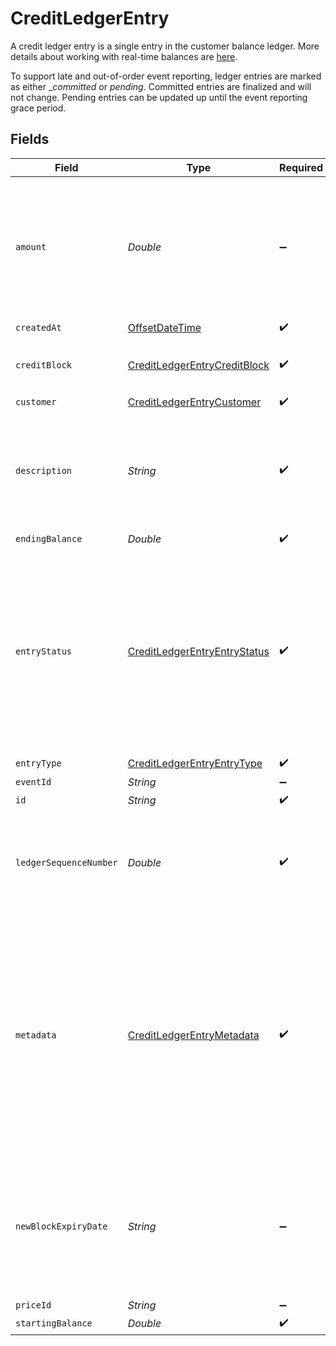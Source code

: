 # CreditLedgerEntry

A credit ledger entry is a single entry in the customer balance ledger. More details about working with real-time balances are [here](../guides/product-catalog/prepurchase).

To support late and out-of-order event reporting, ledger entries are marked as either __committed_ or _pending_. Committed entries are finalized and will not change. Pending entries can be updated up until the event reporting grace period. 


## Fields

| Field                                                                                                                                                                         | Type                                                                                                                                                                          | Required                                                                                                                                                                      | Description                                                                                                                                                                   |
| ----------------------------------------------------------------------------------------------------------------------------------------------------------------------------- | ----------------------------------------------------------------------------------------------------------------------------------------------------------------------------- | ----------------------------------------------------------------------------------------------------------------------------------------------------------------------------- | ----------------------------------------------------------------------------------------------------------------------------------------------------------------------------- |
| `amount`                                                                                                                                                                      | *Double*                                                                                                                                                                      | :heavy_minus_sign:                                                                                                                                                            | Number of credits that were impacted. Required on creation for increment and decrement entries.                                                                               |
| `createdAt`                                                                                                                                                                   | [OffsetDateTime](https://docs.oracle.com/javase/8/docs/api/java/time/OffsetDateTime.html)                                                                                     | :heavy_check_mark:                                                                                                                                                            | N/A                                                                                                                                                                           |
| `creditBlock`                                                                                                                                                                 | [CreditLedgerEntryCreditBlock](../../models/shared/CreditLedgerEntryCreditBlock.md)                                                                                           | :heavy_check_mark:                                                                                                                                                            | Credit block that the entry affected                                                                                                                                          |
| `customer`                                                                                                                                                                    | [CreditLedgerEntryCustomer](../../models/shared/CreditLedgerEntryCustomer.md)                                                                                                 | :heavy_check_mark:                                                                                                                                                            | N/A                                                                                                                                                                           |
| `description`                                                                                                                                                                 | *String*                                                                                                                                                                      | :heavy_check_mark:                                                                                                                                                            | Optional metadata that can be specified when adding ledger results via the API                                                                                                |
| `endingBalance`                                                                                                                                                               | *Double*                                                                                                                                                                      | :heavy_check_mark:                                                                                                                                                            | N/A                                                                                                                                                                           |
| `entryStatus`                                                                                                                                                                 | [CreditLedgerEntryEntryStatus](../../models/shared/CreditLedgerEntryEntryStatus.md)                                                                                           | :heavy_check_mark:                                                                                                                                                            | Committed entries are older than the ingestion grace period, and cannot change. Pending entries are newer than the grace period and are subject to updates                    |
| `entryType`                                                                                                                                                                   | [CreditLedgerEntryEntryType](../../models/shared/CreditLedgerEntryEntryType.md)                                                                                               | :heavy_check_mark:                                                                                                                                                            | N/A                                                                                                                                                                           |
| `eventId`                                                                                                                                                                     | *String*                                                                                                                                                                      | :heavy_minus_sign:                                                                                                                                                            | N/A                                                                                                                                                                           |
| `id`                                                                                                                                                                          | *String*                                                                                                                                                                      | :heavy_check_mark:                                                                                                                                                            | N/A                                                                                                                                                                           |
| `ledgerSequenceNumber`                                                                                                                                                        | *Double*                                                                                                                                                                      | :heavy_check_mark:                                                                                                                                                            | The position in which this entry appears in the ledger, starting at 0                                                                                                         |
| `metadata`                                                                                                                                                                    | [CreditLedgerEntryMetadata](../../models/shared/CreditLedgerEntryMetadata.md)                                                                                                 | :heavy_check_mark:                                                                                                                                                            | User-specified metadata dictionary that's specified when adding a ledger entry. This contains key/value pairs if metadata is specified, but otherwise is an empty dictionary. |
| `newBlockExpiryDate`                                                                                                                                                          | *String*                                                                                                                                                                      | :heavy_minus_sign:                                                                                                                                                            | In the case of an expiration change ledger entry, this represents the expiration time of the new block.                                                                       |
| `priceId`                                                                                                                                                                     | *String*                                                                                                                                                                      | :heavy_minus_sign:                                                                                                                                                            | N/A                                                                                                                                                                           |
| `startingBalance`                                                                                                                                                             | *Double*                                                                                                                                                                      | :heavy_check_mark:                                                                                                                                                            | N/A                                                                                                                                                                           |